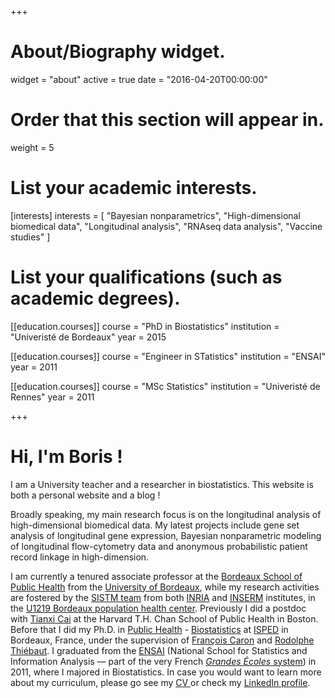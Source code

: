 +++
# About/Biography widget.
widget = "about"
active = true
date = "2016-04-20T00:00:00"

# Order that this section will appear in.
weight = 5

# List your academic interests.
[interests]
  interests = [
    "Bayesian nonparametrics",
    "High-dimensional biomedical data",
    "Longitudinal analysis",
    "RNAseq data analysis",
    "Vaccine studies"
  ]

# List your qualifications (such as academic degrees).
[[education.courses]]
  course = "PhD in Biostatistics"
  institution = "Univeristé de Bordeaux"
  year = 2015

[[education.courses]]
  course = "Engineer in STatistics"
  institution = "ENSAI"
  year = 2011
  
[[education.courses]]
  course = "MSc Statistics"
  institution = "Univeristé de Rennes"
  year = 2011
 
+++

# Hi, I'm Boris !

I am a University teacher and a researcher in biostatistics. This website is both a personal website and a blog !

Broadly speaking, my main research focus is on the longitudinal analysis of high-dimensional biomedical data. My latest projects include gene set analysis of longitudinal gene expression, Bayesian nonparametric modeling of longitudinal flow-cytometry data and anonymous probabilistic patient record linkage in high-dimension.

I am currently a tenured associate professor at the [Bordeaux School of Public Health](http://www.isped.u-bordeaux.fr/en-us/accueil.aspx) from the [University of Bordeaux](http://www.u-bordeaux.com/), while my research activities are fostered by the [SISTM team](http://www.bordeaux-population-health.center/en/teams/statistics-in-systems-biology-and-translationnal-medicine-sistm/) from both [INRIA](https://www.inria.fr/en/teams/sistm) and [INSERM](http://english.inserm.fr/) institutes, in the [U1219 Bordeaux population health center](http://www.bordeaux-population-health.center/en/). Previously I did a postdoc with [Tianxi Cai](http://www.hsph.harvard.edu/tianxi-cai/)  at the Harvard T.H. Chan School of Public Health in Boston. Before that I did my  Ph.D. in [Public Health](http://edsp2.u-bordeaux.fr/) - [Biostatistics](http://www.bordeaux-population-health.center/en/teams/biostatistics/) at [ISPED](http://www.isped.u-bordeaux.fr/) in Bordeaux, France, under the supervision of [François Caron](http://www.stats.ox.ac.uk/~caron/) and [Rodolphe Thiébaut](https://www.bordeaux-population-health.center/profile/rodolphe-thiebaut/). I graduated from the [ENSAI](http://www.ensai.fr/) (National School for Statistics and Information Analysis — part of the very French [_Grandes Écoles_ system](http://en.wikipedia.org/wiki/Grandes_%C3%A9coles)) in 2011, where I majored in Biostatistics. In case you would want to learn more about my curriculum, please go see my [CV ](https://borishejblum.files.wordpress.com/2016/04/cvnov2016_bh1.pdf)or check my [LinkedIn profile](http://fr.linkedin.com/pub/boris-hejblum/38/34b/879/en).
